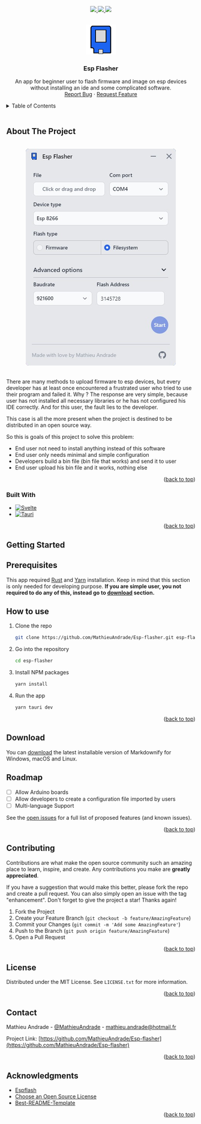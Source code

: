 <a name="readme-top"></a>

<p align="center">
    <a href="https://github.com/MathieuAndrade/Esp-flasher/network/members" alt="Forks">
      <img src="https://img.shields.io/github/forks/MathieuAndrade/Esp-flasher?style=for-the-badge" />
    </a>
    <a href="https://github.com/MathieuAndrade/Esp-flasher/network/stargazers" alt="Stargazers">
      <img src="https://img.shields.io/github/stars/MathieuAndrade/Esp-flasher?style=for-the-badge" />
    </a>
    <a href="https://github.com/badges/shields/graphs/contributors" alt="Contributors">
      <img src="https://img.shields.io/github/contributors/MathieuAndrade/Esp-flasher?style=for-the-badge" />
    </a>
</p>

<!-- PROJECT LOGO -->
<br />
<div align="center">
  <a href="https://github.com/othneildrew/Best-README-Template">
    <img src=".github/assets/logo.png" alt="Logo" width="80" height="80">
  </a>

  <h3 align="center">Esp Flasher</h3>

  <p align="center">
    An app for beginner user to flash firmware and image on esp devices without installing an ide and some complicated software.
    <br />
    <a href="https://github.com/MathieuAndrade/Esp-flasher/issues">Report Bug</a>
    ·
    <a href="https://github.com/MathieuAndrade/Esp-flasher/issues">Request Feature</a>
  </p>
</div>

<!-- TABLE OF CONTENTS -->
<details>
  <summary>Table of Contents</summary>
  <ol>
    <li>
      <a href="#about-the-project">About The Project</a>
      <ul>
        <li><a href="#built-with">Built With</a></li>
      </ul>
    </li>
    <li>
      <a href="#getting-started">Getting Started</a>
      <ul>
        <li><a href="#prerequisites">Prerequisites</a></li>
        <li><a href="#how-to-use">Installation</a></li>
      </ul>
    </li>
    <li><a href="#download">Download</a></li>
    <!--<li><a href="#usage">Usage</a></li>-->
    <li><a href="#roadmap">Roadmap</a></li>
    <li><a href="#contributing">Contributing</a></li>
    <li><a href="#license">License</a></li>
    <li><a href="#contact">Contact</a></li>
    <li><a href="#acknowledgments">Acknowledgments</a></li>
  </ol>
</details>
</br>

<!-- ABOUT THE PROJECT -->

## About The Project

</br>
<div align="center">
  <img src=".github/assets/software.png" alt="Logo">
</div>
</br>

There are many methods to upload firmware to esp devices, but every developer has at least once encountered a frustrated user who tried to use their program and failed it. Why ? The response are very simple, because user has not installed all necessary libraries or he has not configured his IDE correctly. And for this user, the fault lies to the developer.

This case is all the more present when the project is destined to be distributed in an open source way.

So this is goals of this project to solve this problem:

- End user not need to install anything instead of this software
- End user only needs minimal and simple configuration
- Developers build a bin file (bin file that works) and send it to user
- End user upload his bin file and it works, nothing else

<p align="right">(<a href="#readme-top">back to top</a>)</p>

### Built With

- [![Svelte][Svelte.dev]][Svelte-url]
- [![Tauri][Tauri.dev]][Tauri-url]

<p align="right">(<a href="#readme-top">back to top</a>)</p>

<!-- GETTING STARTED -->

## Getting Started

## Prerequisites

This app required [Rust](https://www.rust-lang.org/fr/tools/install) and [Yarn](https://classic.yarnpkg.com/lang/en/docs/install) installation. Keep in mind that this section is only needed for developing purpose.
**If you are simple user, you not required to do any of this, instead go to <a href="#download">download</a> section.**

## How to use

1. Clone the repo
   ```sh
   git clone https://github.com/MathieuAndrade/Esp-flasher.git esp-flasher
   ```
2. Go into the repository
   ```sh
   cd esp-flasher
   ```
3. Install NPM packages
   ```sh
   yarn install
   ```
4. Run the app
   ```sh
   yarn tauri dev
   ```

<p align="right">(<a href="#readme-top">back to top</a>)</p>

<!-- USAGE EXAMPLES -->

<!--
## Usage

Use this space to show useful examples of how a project can be used. Additional screenshots, code examples and demos work well in this space. You may also link to more resources.

_For more examples, please refer to the [Documentation](https://example.com)_

<p align="right">(<a href="#readme-top">back to top</a>)</p>
-->

<!-- DOWNLOAD -->

## Download

You can [download](https://github.com/MathieuAndrade/Esp-flasher/releases) the latest installable version of Markdownify for Windows, macOS and Linux.

<!-- ROADMAP -->

## Roadmap

- [ ] Allow Arduino boards
- [ ] Allow developers to create a configuration file imported by users
- [ ] Multi-language Support

See the [open issues](https://github.com/MathieuAndrade/Esp-flasher/issues) for a full list of proposed features (and known issues).

<p align="right">(<a href="#readme-top">back to top</a>)</p>

<!-- CONTRIBUTING -->

## Contributing

Contributions are what make the open source community such an amazing place to learn, inspire, and create. Any contributions you make are **greatly appreciated**.

If you have a suggestion that would make this better, please fork the repo and create a pull request. You can also simply open an issue with the tag "enhancement".
Don't forget to give the project a star! Thanks again!

1. Fork the Project
2. Create your Feature Branch (`git checkout -b feature/AmazingFeature`)
3. Commit your Changes (`git commit -m 'Add some AmazingFeature'`)
4. Push to the Branch (`git push origin feature/AmazingFeature`)
5. Open a Pull Request

<p align="right">(<a href="#readme-top">back to top</a>)</p>

<!-- LICENSE -->

## License

Distributed under the MIT License. See `LICENSE.txt` for more information.

<p align="right">(<a href="#readme-top">back to top</a>)</p>

<!-- CONTACT -->

## Contact

Mathieu Andrade - [@MathieuAndrade](https://twitter.com/MathieuAndrade) - mathieu.andrade@hotmail.fr

Project Link: [https://github.com/MathieuAndrade/Esp-flasher](https://github.com/MathieuAndrade/Esp-flasher)

<p align="right">(<a href="#readme-top">back to top</a>)</p>

<!-- ACKNOWLEDGMENTS -->

## Acknowledgments

- [Espflash](https://github.com/esp-rs/espflash)
- [Choose an Open Source License](https://choosealicense.com)
- [Best-README-Template](https://github.com/othneildrew/Best-README-Template)

<p align="right">(<a href="#readme-top">back to top</a>)</p>

<!-- MARKDOWN LINKS & IMAGES -->
<!-- https://www.markdownguide.org/basic-syntax/#reference-style-links -->

[Svelte.dev]: https://img.shields.io/badge/Svelte-4A4A55?style=for-the-badge&logo=svelte&logoColor=FF3E00
[Svelte-url]: https://svelte.dev/
[Tauri.dev]: https://img.shields.io/badge/Tauri-FFC131?style=for-the-badge&logo=Tauri&logoColor=white
[Tauri-url]: https://tauri.app/
